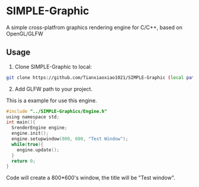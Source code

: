 # SIMPLE-Graphic
A simple cross-platfrom graphics rendering engine for C/C++, based on OpenGL/GLFW
## Usage
1. Clone SIMPLE-Graphic to local:
```bash
git clone https://github.com/Tianxiaoxiao1021/SIMPLE-Graphic (local path)
```
2. Add GLFW path to your project.
  
This is a example for use this engine.
```c
#include "../SIMPLE-Graphics/Engine.h"
using namespace std;
int main(){
  SrenderEngine engine;
  engine.init();
  engine.setupwindow(800, 600, "Test Window");
  while(true){
    engine.update();
  }
  return 0;
}
```
Code will create a 800*600's window, the title will be "Test window".
